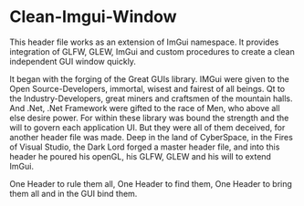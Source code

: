 # Clean-Imgui-Window
This header file works as an extension of ImGui namespace.
It provides integration of GLFW, GLEW, ImGui and custom procedures to create a clean independent GUI window quickly.


It began with the forging of the Great GUIs library. IMGui were given to the Open Source-Developers, immortal, wisest and fairest of all beings. Qt to the Industry-Developers, great miners and craftsmen of the mountain halls. And .Net, .Net Framework were gifted to the race of Men, who above all else desire power. For within these library was bound the strength and the will to govern each application UI. But they were all of them deceived, for another header file was made. Deep in the land of CyberSpace, in the Fires of Visual Studio, the Dark Lord forged a master header file, and into this header he poured his openGL, his GLFW, GLEW and his will to extend ImGui.


One Header to rule them all, One Header to find them, One Header to bring them all and in the GUI bind them.
